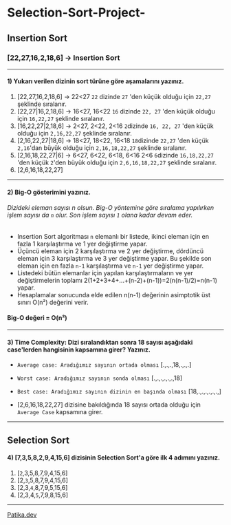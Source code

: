 # Selection-Sort-Project-
## Insertion Sort
### [22,27,16,2,18,6] -> Insertion Sort
***
#### 1) Yukarı verilen dizinin sort türüne göre aşamalarını yazınız.

1. [22,27,16,2,18,6] -> 22<27 ```22``` dizinde ```27``` 'den küçük olduğu için ```22,27``` şeklinde sıralanır. 
2. [22,27|16,2,18,6] -> 16<27, 16<22 ```16``` dizinde ```22, 27``` 'den küçük olduğu için ```16,22,27``` şeklinde sıralanır. 
3. [16,22,27|2,18,6] -> 2<27, 2<22, 2<16 ```2```dizinde ```16, 22, 27``` 'den küçük olduğu için ```2,16,22,27``` şeklinde sıralanır.
4. [2,16,22,27|18,6] -> 18<27, 18<22, 16<18 ```18```dizinde ```22,27``` 'den küçük ```2,16```'dan büyük olduğu için ```2,16,18,22,27``` şeklinde sıralanır.
5. [2,16,18,22,27|6] -> 6<27, 6<22, 6<18, 6<16 2<6 ```6```dizinde ```16,18,22,27``` 'den küçük ```2```'den büyük olduğu için ```2,6,16,18,22,27``` şeklinde sıralanır.
6. [2,6,16,18,22,27]
*** 
#### 2) Big-O gösterimini yazınız.
###### Dizideki eleman sayısı n olsun. Big-O yöntemine göre sıralama yapılırken işlem sayısı da ```n``` olur. Son işlem sayısı ```1``` olana kadar devam eder.
- Insertion Sort algoritması ```n``` elemanlı bir listede, ikinci eleman için en fazla 1 karşılaştırma ve 1 yer değiştirme yapar. 
- Üçüncü eleman için 2 karşılaştırma ve 2 yer değiştirme, dördüncü eleman için 3 karşılaştırma ve 3 yer değiştirme yapar. Bu şekilde son eleman için en fazla ```n-1``` karşılaştırma ve ```n-1``` yer değiştirme yapar. 
- Listedeki bütün elemanlar için yapılan karşılaştırmaların ve yer değiştirmelerin toplamı
2(1+2+3+4+...+(n-2)+(n-1))=2(n(n-1)/2)=n(n-1) yapar. 
- Hesaplamalar sonucunda elde edilen
n(n-1)
değerinin asimptotik üst sınırı O(n²) değerini verir.
#### Big-O değeri = O(n²)
* * *
#### 3) Time Complexity: Dizi sıralandıktan sonra 18 sayısı aşağıdaki case'lerden hangisinin kapsamına girer? Yazınız.

- ```Average case: Aradığımız sayının ortada olması```
  [.,.,.,18,.,.,.] 
- ```Worst case: Aradığımız sayının sonda olması```
  [.,.,.,.,.,.,18]
- ```Best case: Aradığımız sayının dizinin en başında olması```
  [18,.,.,.,.,.,.,]
 
- [2,6,16,18,22,27] dizisine bakıldığında 18 sayısı ortada olduğu için ```Average Case``` kapsamına girer.
***
## Selection Sort
#### 4) [7,3,5,8,2,9,4,15,6] dizisinin Selection Sort'a göre ilk 4 adımını yazınız.
1. [```2```,3,5,8,7,9,4,15,6]
2. [2,```3```,5,8,7,9,4,15,6]
3. [2,3,```4```,8,7,9,5,15,6]
4. [2,3,4,```5```,7,9,8,15,6]

***
[Patika.dev](https://app.patika.dev/halilonur)
